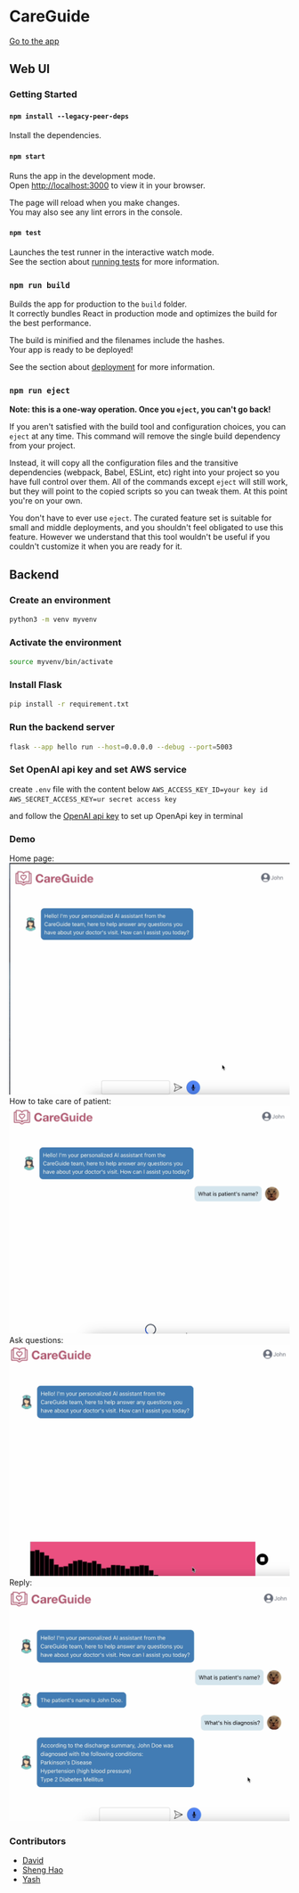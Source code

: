# CareGuide
[Go to the app](https://careguide.onrender.com/)



## Web UI

### Getting Started
#### `npm install --legacy-peer-deps`

Install the dependencies.

#### `npm start`

Runs the app in the development mode.\
Open [http://localhost:3000](http://localhost:3000) to view it in your browser.

The page will reload when you make changes.\
You may also see any lint errors in the console.

#### `npm test`

Launches the test runner in the interactive watch mode.\
See the section about [running tests](https://facebook.github.io/create-react-app/docs/running-tests) for more information.

### `npm run build`

Builds the app for production to the `build` folder.\
It correctly bundles React in production mode and optimizes the build for the best performance.

The build is minified and the filenames include the hashes.\
Your app is ready to be deployed!

See the section about [deployment](https://facebook.github.io/create-react-app/docs/deployment) for more information.

### `npm run eject`

**Note: this is a one-way operation. Once you `eject`, you can't go back!**

If you aren't satisfied with the build tool and configuration choices, you can `eject` at any time. This command will remove the single build dependency from your project.

Instead, it will copy all the configuration files and the transitive dependencies (webpack, Babel, ESLint, etc) right into your project so you have full control over them. All of the commands except `eject` will still work, but they will point to the copied scripts so you can tweak them. At this point you're on your own.

You don't have to ever use `eject`. The curated feature set is suitable for small and middle deployments, and you shouldn't feel obligated to use this feature. However we understand that this tool wouldn't be useful if you couldn't customize it when you are ready for it.

## Backend

### Create an environment

```bash
python3 -m venv myvenv
```

### Activate the environment
```bash
source myvenv/bin/activate
```

### Install Flask

```bash
pip install -r requirement.txt
```

### Run the backend server

```bash
flask --app hello run --host=0.0.0.0 --debug --port=5003
```

### Set OpenAI api key and set AWS service
create `.env` file with the content below 
`AWS_ACCESS_KEY_ID=your key id
AWS_SECRET_ACCESS_KEY=ur secret access key`

and follow the [OpenAI api key](https://platform.openai.com/docs/quickstart#:~:text=First%2C%20create%20an%20OpenAI%20account,not%20share%20it%20with%20anyone) to set up OpenApi key in terminal

### Demo
Home page:
![home page](./demo-pics/home%20page.png)
How to take care of patient:
![How to Take Care](./demo-pics/waiting%20for%20reply.png)
Ask questions:
![How to Take Care](./demo-pics/recording%20voice.png)
Reply:
![Reply from AI](./demo-pics/reply%20demo.png)




### Contributors
* [David](https://github.com/daviddaytw)
* [Sheng Hao](https://github.com/gyes51y767p)
* [Yash](https://github.com/yashthakur22)

